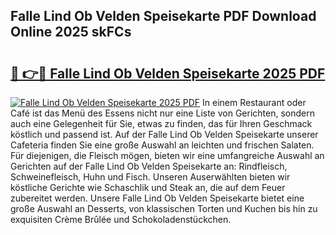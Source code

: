 ## Falle Lind Ob Velden Speisekarte PDF Download Online 2025 skFCs

# <h2><a href="http://gccr17.nevu.top/?p=Falle+Lind+Ob+Velden+Speisekarte">🔗 👉🔴 Falle Lind Ob Velden Speisekarte 2025 PDF</a></h2>

[![Falle Lind Ob Velden Speisekarte 2025 PDF](https://i.imgur.com/dBaPXMq.png)](http://gccr17.nevu.top/?p=Falle+Lind+Ob+Velden+Speisekarte)
In einem Restaurant oder Café ist das Menü des Essens nicht nur eine Liste von Gerichten, sondern auch eine Gelegenheit für Sie, etwas zu finden, das für Ihren Geschmack köstlich und passend ist. Auf der Falle Lind Ob Velden Speisekarte unserer Cafeteria finden Sie eine große Auswahl an leichten und frischen Salaten. Für diejenigen, die Fleisch mögen, bieten wir eine umfangreiche Auswahl an Gerichten auf der Falle Lind Ob Velden Speisekarte an: Rindfleisch, Schweinefleisch, Huhn und Fisch. Unseren Auserwählten bieten wir köstliche Gerichte wie Schaschlik und Steak an, die auf dem Feuer zubereitet werden. Unsere Falle Lind Ob Velden Speisekarte bietet eine große Auswahl an Desserts, von klassischen Torten und Kuchen bis hin zu exquisiten Crème Brûlée und Schokoladenstückchen.
